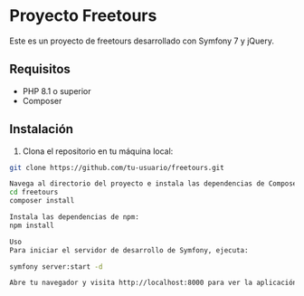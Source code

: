 # Proyecto Freetours

Este es un proyecto de freetours desarrollado con Symfony 7 y jQuery.

## Requisitos

- PHP 8.1 o superior
- Composer

## Instalación

1. Clona el repositorio en tu máquina local:

```bash
git clone https://github.com/tu-usuario/freetours.git

Navega al directorio del proyecto e instala las dependencias de Composer:
cd freetours
composer install

Instala las dependencias de npm:
npm install

Uso
Para iniciar el servidor de desarrollo de Symfony, ejecuta:

symfony server:start -d

Abre tu navegador y visita http://localhost:8000 para ver la aplicación.

